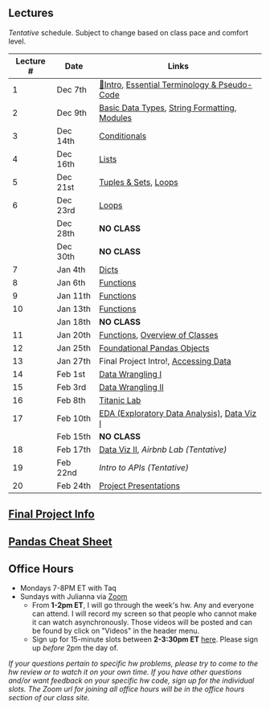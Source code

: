 ## Lectures

_Tentative_ schedule. Subject to change based on class pace and comfort level.

| Lecture # | Date | Links |
| --------- | ---- | ------------- |
| 1  | Dec 7th  | [🎉Intro](#in/intro/welcome), [Essential Terminology & Pseudo-Code](#out/topics/essential_terminology) |
| 2  | Dec 9th  |  [Basic Data Types](#out/topics/basic_data_types), [String Formatting](#out/topics/string_formatting), [Modules](#out/topics/modules) |
| 3  | Dec 14th | [Conditionals](#out/topics/conditionals)  |
| 4  | Dec 16th | [Lists](#out/topics/lists) |
| 5  | Dec 21st | [Tuples & Sets](#out/topics/tuples_sets), [Loops](#out/topics/loops) |
| 6  | Dec 23rd | [Loops](#out/topics/loops) |
|    | Dec 28th | **NO CLASS** |
|    | Dec 30th | **NO CLASS** |
| 7  | Jan 4th  | [Dicts](#out/topics/dicts) |
| 8  | Jan 6th  | [Functions](#out/topics/functions) |
| 9  | Jan 11th | [Functions](#out/topics/functions) |
| 10 | Jan 13th | [Functions](#out/topics/functions) |
|    | Jan 18th | **NO CLASS** |
| 11 | Jan 20th | [Functions](#out/topics/functions), [Overview of Classes](#out/topics/classes) |
| 12 | Jan 25th | [Foundational Pandas Objects](#out/topics/foundations_pandas) |
| 13 | Jan 27th | Final Project Intro!, [Accessing Data](#out/topics/accessing_data) |
| 14 | Feb 1st  | [Data Wrangling I](#out/topics/wrangling1) |
| 15 | Feb 3rd  | [Data Wrangling II](#out/topics/wrangling2) |
| 16 | Feb 8th  | [Titanic Lab](https://colab.research.google.com/drive/1KgU946zabYfuDaeve9z81OYNU4jGrn6B) |
| 17 | Feb 10th | [EDA (Exploratory Data Analysis)](#out/topics/eda), [Data Viz I](#out/topics/data_viz1) |
|    | Feb 15th | **NO CLASS** |
| 18 | Feb 17th | [Data Viz II](#out/topics/data_viz2), *Airbnb Lab (Tentative)* |
| 19 | Feb 22nd | *Intro to APIs (Tentative)* |
| 20 | Feb 24th | [Project Presentations]() |


## [Final Project Info](#in/intro/finalproject)

## [Pandas Cheat Sheet](#out/resources/pandas_cheat_sheet)

## Office Hours

* Mondays 7-8PM ET with Taq
* Sundays with Julianna via [Zoom](https://generalassembly.zoom.us/j/91241981679?pwd=L2hTUWJ4YWZpV3dIMUd6eXN3dXhrQT09)
  * From **1-2pm ET**, I will go through the week's hw. Any and everyone can attend. I will record my screen so that people who cannot make it can watch asynchronously. Those videos will be posted and can be found by click on "Videos" in the header menu.
  * Sign up for 15-minute slots between **2-3:30pm ET** [here](https://docs.google.com/spreadsheets/d/1QCFiPUrovPPSyYPBOIEDMcTJuCWpZ5FzzazmCQm4mww/edit?usp=sharing). Please sign up *before* 2pm the day of.

*If your questions pertain to specific hw problems, please try to come to the hw review or to watch it on your own time. If you have other questions and/or want feedback on your specific hw code, sign up for the individual slots. The Zoom url for joining all office hours will be in the office hours section of our class site.*



